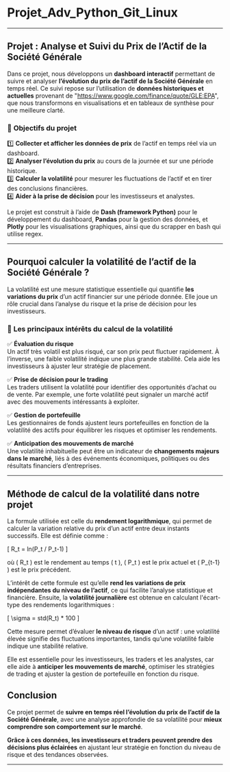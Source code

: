 # Projet_Adv_Python_Git_Linux

---

## **Projet : Analyse et Suivi du Prix de l’Actif de la Société Générale**  

Dans ce projet, nous développons un **dashboard interactif** permettant de suivre et analyser **l’évolution du prix de l’actif de la Société Générale** en temps réel. Ce suivi repose sur l’utilisation de **données historiques et actuelles** provenant de "https://www.google.com/finance/quote/GLE:EPA", que nous transformons en visualisations et en tableaux de synthèse pour une meilleure clarté.

### 🔎 **Objectifs du projet**
1️⃣ **Collecter et afficher les données de prix** de l’actif en temps réel via un dashboard.  
2️⃣ **Analyser l’évolution du prix** au cours de la journée et sur une période historique.  
3️⃣ **Calculer la volatilité** pour mesurer les fluctuations de l’actif et en tirer des conclusions financières.  
4️⃣ **Aider à la prise de décision** pour les investisseurs et analystes.  

Le projet est construit à l’aide de **Dash (framework Python)** pour le développement du dashboard, **Pandas** pour la gestion des données, et **Plotly** pour les visualisations graphiques, ainsi que du scrapper en bash qui utilise regex.

---

## **Pourquoi calculer la volatilité de l’actif de la Société Générale ?**  

La volatilité est une mesure statistique essentielle qui quantifie **les variations du prix** d’un actif financier sur une période donnée. Elle joue un rôle crucial dans l’analyse du risque et la prise de décision pour les investisseurs.

### 📌 **Les principaux intérêts du calcul de la volatilité**  

✅ **Évaluation du risque**  
Un actif très volatil est plus risqué, car son prix peut fluctuer rapidement. À l’inverse, une faible volatilité indique une plus grande stabilité. Cela aide les investisseurs à ajuster leur stratégie de placement.

✅ **Prise de décision pour le trading**  
Les traders utilisent la volatilité pour identifier des opportunités d’achat ou de vente. Par exemple, une forte volatilité peut signaler un marché actif avec des mouvements intéressants à exploiter.

✅ **Gestion de portefeuille**  
Les gestionnaires de fonds ajustent leurs portefeuilles en fonction de la volatilité des actifs pour équilibrer les risques et optimiser les rendements.

✅ **Anticipation des mouvements de marché**  
Une volatilité inhabituelle peut être un indicateur de **changements majeurs dans le marché**, liés à des événements économiques, politiques ou des résultats financiers d’entreprises.

---

## **Méthode de calcul de la volatilité dans notre projet**  

La formule utilisée est celle du **rendement logarithmique**, qui permet de calculer la variation relative du prix d’un actif entre deux instants successifs. Elle est définie comme :

\[
R_t = ln(P_t / P_t-1)
\]

où \( R_t \) est le rendement au temps \( t \), \( P_t \) est le prix actuel et \( P_{t-1} \) est le prix précédent.

L’intérêt de cette formule est qu’elle **rend les variations de prix indépendantes du niveau de l’actif**, ce qui facilite l’analyse statistique et financière. Ensuite, la **volatilité journalière** est obtenue en calculant l'écart-type des rendements logarithmiques :

\[
\sigma = std(R_t) * 100
\]

Cette mesure permet d’évaluer **le niveau de risque** d’un actif : une volatilité élevée signifie des fluctuations importantes, tandis qu’une volatilité faible indique une stabilité relative.  

Elle est essentielle pour les investisseurs, les traders et les analystes, car elle aide à **anticiper les mouvements de marché**, optimiser les stratégies de trading et ajuster la gestion de portefeuille en fonction du risque.


## **Conclusion**  

Ce projet permet de **suivre en temps réel l’évolution du prix de l’actif de la Société Générale**, avec une analyse approfondie de sa volatilité pour **mieux comprendre son comportement sur le marché**.  

**Grâce à ces données, les investisseurs et traders peuvent prendre des décisions plus éclairées** en ajustant leur stratégie en fonction du niveau de risque et des tendances observées.

---
